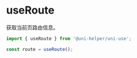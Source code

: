 # useRoute

获取当前页路由信息。

```typescript
import { useRoute } from '@uni-helper/uni-use';

const route = useRoute();
```
